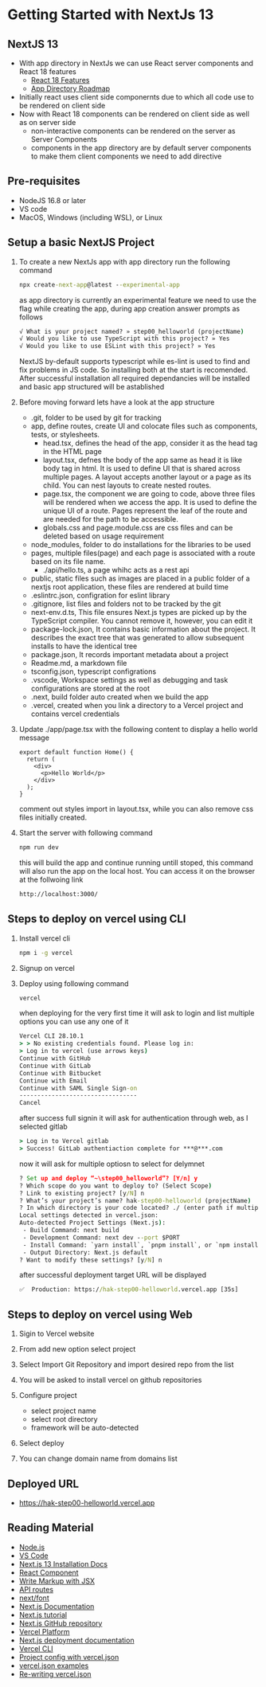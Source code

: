 # Getting Started with NextJs 13

## NextJS 13

- With app directory in NextJs we can use React server components and React 18 features
  - [React 18 Features](https://reactjs.org/blog/2022/03/29/react-v18.html)
  - [App Directory Roadmap](https://beta.nextjs.org/docs/app-directory-roadmap)
- Initially react uses client side componernts due to which all code use to be rendered on client side
- Now with React 18 components can be rendered on client side as well as on server side
  - non-interactive components can be rendered on the server as Server Components
  - components in the app directory are by default server components to make them client components we need to add directive

## Pre-requisites

- NodeJS 16.8 or later
- VS code
- MacOS, Windows (including WSL), or Linux

## Setup a basic NextJS Project

1. To create a new NextJs app with app directory run the following command

   ```cmd
   npx create-next-app@latest --experimental-app
   ```

   as app directory is currently an experimental feature we need to use the flag while creating the app, during app creation answer prompts as follows

   ```cmd
   √ What is your project named? » step00_helloworld (projectName)
   √ Would you like to use TypeScript with this project? » Yes
   √ Would you like to use ESLint with this project? » Yes
   ```

   NextJS by-default supports typescript while es-lint is used to find and fix problems in JS code. So installing both at the start is recomended. After successful installation all required dependancies will be installed and basic app structured will be astablished

2. Before moving forward lets have a look at the app structure

   - .git, folder to be used by git for tracking
   - app, define routes, create UI and colocate files such as components, tests, or stylesheets.
     - head.tsx, defines the head of the app, consider it as the head tag in the HTML page
     - layout.tsx, defnes the body of the app same as head it is like body tag in html. It is used to define UI that is shared across multiple pages. A layout accepts another layout or a page as its child. You can nest layouts to create nested routes.
     - page.tsx, the component we are going to code, above three files will be rendered when we access the app. It is used to define the unique UI of a route. Pages represent the leaf of the route and are needed for the path to be accessible.
     - globals.css and page.module.css are css files and can be deleted based on usage requirement
   - node_modules, folder to do installations for the libraries to be used
   - pages, multiple files(page) and each page is associated with a route based on its file name.
     - ./api/hello.ts, a page whihc acts as a rest api
   - public, static files such as images are placed in a public folder of a nextjs root application, these files are rendered at build time
   - .eslintrc.json, configration for eslint library
   - .gitignore, list files and folders not to be tracked by the git
   - next-env.d.ts, This file ensures Next.js types are picked up by the TypeScript compiler. You cannot remove it, however, you can edit it
   - package-lock.json, It contains basic information about the project. It describes the exact tree that was generated to allow subsequent installs to have the identical tree
   - package.json, It records important metadata about a project
   - Readme.md, a markdown file
   - tsconfig.json, typescript configrations
   - .vscode, Workspace settings as well as debugging and task configurations are stored at the root
   - .next, build folder auto created when we build the app
   - .vercel, created when you link a directory to a Vercel project and contains vercel credentials

3. Update ./app/page.tsx with the following content to display a hello world message

   ```tsx
   export default function Home() {
     return (
       <div>
         <p>Hello World</p>
       </div>
     );
   }
   ```

   comment out styles import in layout.tsx, while you can also remove css files initially created.

4. Start the server with following command

   ```cmd
   npm run dev
   ```

   this will build the app and continue running untill stoped, this command will also run the app on the local host. You can access it on the browser at the follwoing link

   ```cmd
   http://localhost:3000/
   ```

## Steps to deploy on vercel using CLI

1. Install vercel cli

   ```cmd
   npm i -g vercel
   ```

2. Signup on vercel

3. Deploy using following command

   ```cmd
   vercel
   ```

   when deploying for the very first time it will ask to login and list multiple options you can use any one of it

   ```cmd
   Vercel CLI 28.10.1
   > > No existing credentials found. Please log in:
   > Log in to vercel (use arrows keys)
   Continue with GitHub
   Continue with GitLab
   Continue with Bitbucket
   Continue with Email
   Continue with SAML Single Sign-on
   ---------------------------------
   Cancel
   ```

   after success full signin it will ask for authentication through web, as I selected gitlab

   ```cmd
   > Log in to Vercel gitlab
   > Success! GitLab authentiaction complete for ***@***.com
   ```

   now it will ask for multiple optiosn to select for delymnet

   ```cmd
   ? Set up and deploy “~\step00_helloworld”? [Y/n] y
   ? Which scope do you want to deploy to? (Select Scope)
   ? Link to existing project? [y/N] n
   ? What’s your project’s name? hak-step00-helloworld (projectName)
   ? In which directory is your code located? ./ (enter path if multiple projects)
   Local settings detected in vercel.json:
   Auto-detected Project Settings (Next.js):
    - Build Command: next build
    - Development Command: next dev --port $PORT
    - Install Command: `yarn install`, `pnpm install`, or `npm install`
    - Output Directory: Next.js default
   ? Want to modify these settings? [y/N] n
   ```

   after successful deployment target URL will be displayed

   ```cmd
   ✅  Production: https://hak-step00-helloworld.vercel.app [35s]
   ```

## Steps to deploy on vercel using Web

1. Sigin to Vercel website
2. From add new option select project
3. Select Import Git Repository and import desired repo from the list
4. You will be asked to install vercel on github repositories
5. Configure project

   - select project name
   - select root directory
   - framework will be auto-detected

6. Select deploy
7. You can change domain name from domains list

## Deployed URL

- https://hak-step00-helloworld.vercel.app

## Reading Material

- [Node.js](https://nodejs.org/en/download/)
- [VS Code](https://code.visualstudio.com/download)
- [Next.js 13 Installation Docs](https://beta.nextjs.org/docs/installation)
- [React Component](https://beta.reactjs.org/learn#components)
- [Write Markup with JSX](https://beta.reactjs.org/learn#writing-markup-with-jsx)
- [API routes](https://nextjs.org/docs/api-routes/introduction)
- [next/font](https://nextjs.org/docs/basic-features/font-optimization)
- [Next.js Documentation](https://nextjs.org/docs)
- [Next.js tutorial](https://nextjs.org/learn)
- [Next.js GitHub repository](https://github.com/vercel/next.js/)
- [Vercel Platform](https://vercel.com/new?utm_medium=default-template&filter=next.js&utm_source=create-next-app&utm_campaign=create-next-app-readme)
- [Next.js deployment documentation](https://nextjs.org/docs/deployment)
- [Vercel CLI](https://vercel.com/docs/cli)
- [Project config with vercel.json](https://vercel.com/docs/project-configuration)
- [vercel.json examples](https://github.com/grand-stack/grand-stack-starter/blob/master/vercel.json)
- [Re-writing vercel.json](https://stackoverflow.com/questions/73607646/problems-mounting-a-vercel-nextjs-project-as-a-subdirectory-of-a-different-verce)
